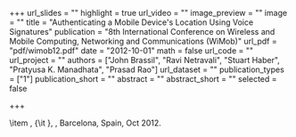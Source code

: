 +++
url_slides = ""
highlight = true
url_video = ""
image_preview = ""
image = ""
title = "Authenticating a Mobile Device's Location Using Voice Signatures"
publication = "8th International Conference on Wireless and Mobile Computing, Networking and Communications (WiMob)"
url_pdf = "pdf/wimob12.pdf"
date = "2012-10-01"
math = false
url_code = ""
url_project = ""
authors = ["John Brassil", "Ravi Netravali", "Stuart Haber", "Pratyusa K. Manadhata", "Prasad Rao"]
url_dataset = ""
publication_types = ["1"]
publication_short = ""
abstract = ""
abstract_short = ""
selected = false

+++

\item , {\it }, , Barcelona, Spain, Oct 2012.
